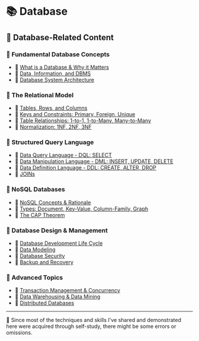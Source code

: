 # 📚 Database

## 🔗 Database-Related Content

### 📕 Fundamental Database Concepts

- 📖 [What is a Database & Why it Matters](./01-fundamental-database-concepts/01-what-is-a-database-&-why-it-matters.md)
- 📖 [Data, Information, and DBMS](./01-fundamental-database-concepts/02-Data-information-and-dnms.md)
- 📖 [Database System Architecture](.)

### 📕 The Relational Model

- 📖 [Tables, Rows, and Columns](./02-the-relational-model/01-tables.-rows,-and-columns.md)
- 📖 [Keys and Constraints: Primary, Foreign, Unique](./02-the-relational-model/02-keys-and-constraints:-primary,-foreign,-unique.md)
- 📖 [Table Relationships: 1-to-1, 1-to-Many, Many-to-Many](./02-the-relational-model/03-table-relationships:-1-to-1-1-to-many,-amny-to-many.md)
- 📖 [Normalization: 1NF, 2NF, 3NF](./02-the-relational-model/04-normalization-1nf,2nf,3nf.md)

### 📕 Structured Query Language

- 📖 [Data Query Language - DQL: SELECT](.)
- 📖 [Data Manipulation Language - DML: INSERT, UPDATE, DELETE](.)
- 📖 [Data Definition Language - DDL: CREATE, ALTER, DROP](.)
- 📖 [JOINs](.)

### 📕 NoSQL Databases

- 📖 [NoSQL Concepts & Rationale](.)
- 📖 [Types: Document, Key-Value, Column-Family, Graph](.)
- 📖 [The CAP Theorem](.)

### 📕 Database Design & Management

- 📖 [Database Development Life Cycle](.)
- 📖 [Data Modeling](.)
- 📖 [Database Security](.)
- 📖 [Backup and Recovery](.)

### 📕 Advanced Topics

- 📖 [Transaction Management & Concurrency](.)
- 📖 [Data Warehousing & Data Mining](.)
- 📖 [Distributed Databases](.)

---

📍 Since most of the techniques and skills I've shared and demonstrated here were acquired through self-study, there might be some errors or omissions.